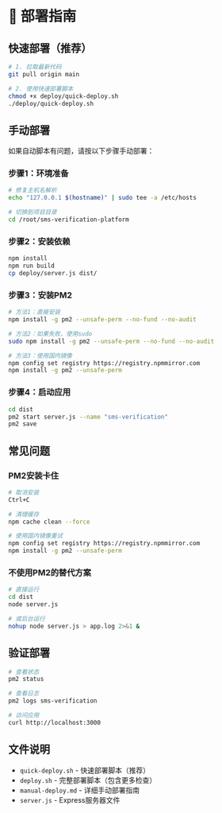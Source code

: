 # 🚀 部署指南

## 快速部署（推荐）

```bash
# 1. 拉取最新代码
git pull origin main

# 2. 使用快速部署脚本
chmod +x deploy/quick-deploy.sh
./deploy/quick-deploy.sh
```

## 手动部署

如果自动脚本有问题，请按以下步骤手动部署：

### 步骤1：环境准备
```bash
# 修复主机名解析
echo "127.0.0.1 $(hostname)" | sudo tee -a /etc/hosts

# 切换到项目目录
cd /root/sms-verification-platform
```

### 步骤2：安装依赖
```bash
npm install
npm run build
cp deploy/server.js dist/
```

### 步骤3：安装PM2
```bash
# 方法1：直接安装
npm install -g pm2 --unsafe-perm --no-fund --no-audit

# 方法2：如果失败，使用sudo
sudo npm install -g pm2 --unsafe-perm --no-fund --no-audit

# 方法3：使用国内镜像
npm config set registry https://registry.npmmirror.com
npm install -g pm2 --unsafe-perm
```

### 步骤4：启动应用
```bash
cd dist
pm2 start server.js --name "sms-verification"
pm2 save
```

## 常见问题

### PM2安装卡住
```bash
# 取消安装
Ctrl+C

# 清理缓存
npm cache clean --force

# 使用国内镜像重试
npm config set registry https://registry.npmmirror.com
npm install -g pm2 --unsafe-perm
```

### 不使用PM2的替代方案
```bash
# 直接运行
cd dist
node server.js

# 或后台运行
nohup node server.js > app.log 2>&1 &
```

## 验证部署

```bash
# 查看状态
pm2 status

# 查看日志
pm2 logs sms-verification

# 访问应用
curl http://localhost:3000
```

## 文件说明

- `quick-deploy.sh` - 快速部署脚本（推荐）
- `deploy.sh` - 完整部署脚本（包含更多检查）
- `manual-deploy.md` - 详细手动部署指南
- `server.js` - Express服务器文件 
